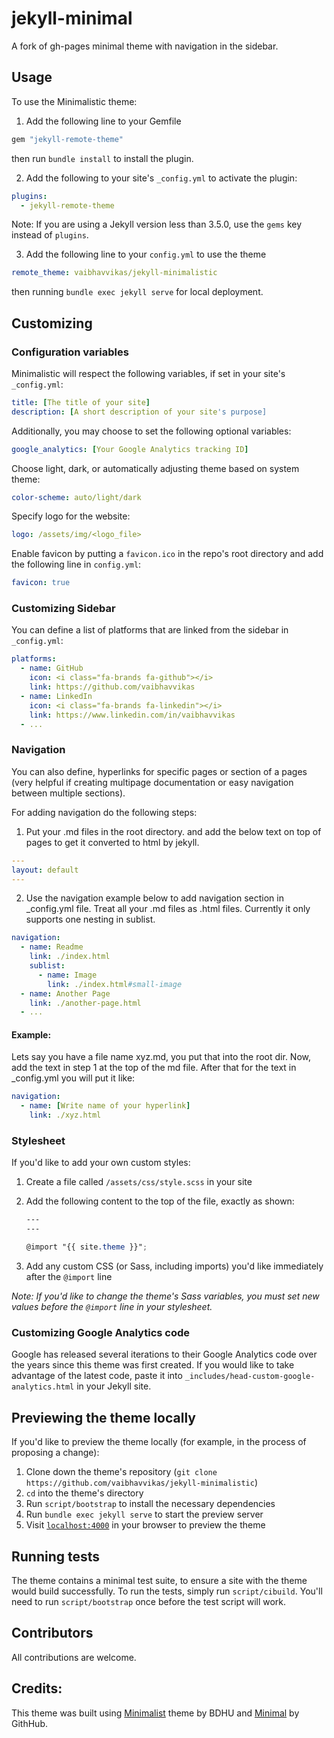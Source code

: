 # jekyll-minimal

A fork of gh-pages minimal theme with navigation in the sidebar.

## Usage

To use the Minimalistic theme:

1. Add the following line to your Gemfile

```ruby
gem "jekyll-remote-theme"
```

then run `bundle install` to install the plugin.

2. Add the following to your site's `_config.yml` to activate the plugin:

```yml
plugins:
  - jekyll-remote-theme
```

Note: If you are using a Jekyll version less than 3.5.0, use the `gems` key instead of `plugins`.

3. Add the following line to your `config.yml` to use the theme

```yml
remote_theme: vaibhavvikas/jekyll-minimalistic
```

then running `bundle exec jekyll serve` for local deployment.

## Customizing

### Configuration variables

Minimalistic will respect the following variables, if set in your site's `_config.yml`:

```yml
title: [The title of your site]
description: [A short description of your site's purpose]
```

Additionally, you may choose to set the following optional variables:

```yml
google_analytics: [Your Google Analytics tracking ID]
```

Choose light, dark, or automatically adjusting theme based on system theme:

```yml
color-scheme: auto/light/dark
```

Specify logo for the website:

```yml
logo: /assets/img/<logo_file>
```

Enable favicon by putting a `favicon.ico` in the repo's root directory and add the following line in `config.yml`:

```yml
favicon: true
```

### Customizing Sidebar

You can define a list of platforms that are linked from the sidebar in `_config.yml`:

```yml
platforms:
  - name: GitHub
    icon: <i class="fa-brands fa-github"></i>
    link: https://github.com/vaibhavvikas
  - name: LinkedIn
    icon: <i class="fa-brands fa-linkedin"></i>
    link: https://www.linkedin.com/in/vaibhavvikas
  - ...
```

### Navigation

You can also define, hyperlinks for specific pages or section of a pages (very helpful if creating multipage documentation or easy navigation between multiple sections). 

For adding navigation do the following steps:

1. Put your .md files in the root directory. and add the below text on top of pages to get it converted to html by jekyll.
   
```yml
---
layout: default
---
```

2. Use the navigation example below to add navigation section in _config.yml file. Treat all your .md files as .html files. Currently it only supports one nesting in sublist.

```yml
navigation:
  - name: Readme
    link: ./index.html
    sublist:
      - name: Image
        link: ./index.html#small-image
  - name: Another Page
    link: ./another-page.html
  - ...
```

#### Example:

Lets say you have a file name xyz.md, you put that into the root dir. Now, add the text in step 1 at the top of the md file. After that for the text in _config.yml you will put it like:

```yml
navigation:
  - name: [Write name of your hyperlink]
    link: ./xyz.html
```

### Stylesheet

If you'd like to add your own custom styles:

1. Create a file called `/assets/css/style.scss` in your site
2. Add the following content to the top of the file, exactly as shown:

    ```scss
    ---
    ---

    @import "{{ site.theme }}";
    ```

3. Add any custom CSS (or Sass, including imports) you'd like immediately after the `@import` line

*Note: If you'd like to change the theme's Sass variables, you must set new values before the `@import` line in your stylesheet.*

### Customizing Google Analytics code

Google has released several iterations to their Google Analytics code over the years since this theme was first created. If you would like to take advantage of the latest code, paste it into `_includes/head-custom-google-analytics.html` in your Jekyll site.

## Previewing the theme locally

If you'd like to preview the theme locally (for example, in the process of proposing a change):

1. Clone down the theme's repository (`git clone https://github.com/vaibhavvikas/jekyll-minimalistic`)
2. `cd` into the theme's directory
3. Run `script/bootstrap` to install the necessary dependencies
4. Run `bundle exec jekyll serve` to start the preview server
5. Visit [`localhost:4000`](http://localhost:4000) in your browser to preview the theme

## Running tests

The theme contains a minimal test suite, to ensure a site with the theme would build successfully. To run the tests, simply run `script/cibuild`. You'll need to run `script/bootstrap` once before the test script will work.

## Contributors

All contributions are welcome.

## Credits:

This theme was built using [Minimalist](https://github.com/BDHU/minimalist) theme by BDHU and [Minimal](https://github.com/pages-themes/minimal) by GithHub.
 